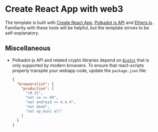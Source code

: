 # Create React App with web3

The template is built with [Create React App](https://github.com/facebook/create-react-app), [Polkadot js API](https://polkadot.js.org/docs/api/) and [Ethers.js](https://docs.ethers.io/v5/). Familiarity with these tools
will be helpful, but the template strives to be self-explanatory.

## Miscellaneous

- Polkadot-js API and related crypto libraries depend on [`BigInt`](https://developer.mozilla.org/en-US/docs/Web/JavaScript/Reference/Global_Objects/BigInt) that is only supported by modern browsers. To ensure that react-scripts properly transpile your webapp code, update the `package.json` file:

  ```json
  {
    "browserslist": {
      "production": [
        ">0.2%",
        "not ie <= 99",
        "not android <= 4.4.4",
        "not dead",
        "not op_mini all"
      ]
    }
  }
  ```